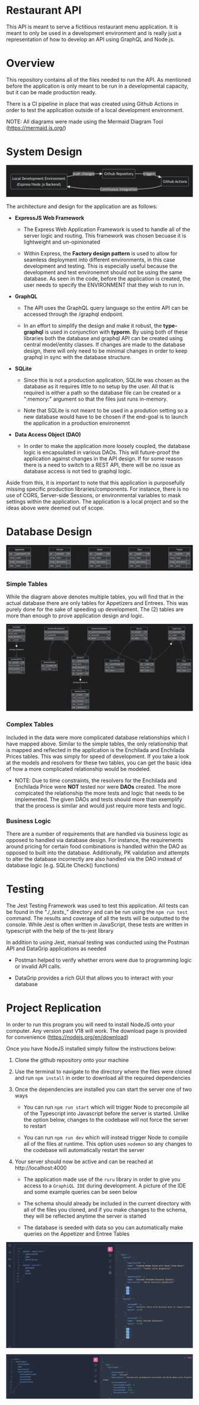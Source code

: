# Restaurant API

This API is meant to serve a fictitious restaurant menu application. It is meant to only be used in a development environment and is really just a representation of how to develop an API using GraphQL and Node.js.

# Overview

This repository contains all of the files needed to run the API. As mentioned before the application is only meant to be run in a developmental capacity, but it can be made production ready.

There is a CI pipeline in place that was created using Github Actions in order to test the application outside of a local development environment. 

NOTE: All diagrams were made using the Mermaid Diagram Tool (https://mermaid.js.org/)


# System Design
![](./readme-assets/system-design.png)

The architecture and design for the application are as follows:

- **ExpressJS Web Framework**
    - The Express Web Application Framework is used to handle all of the server logic and routing. This framework was chosen becuase it is lightweight and un-opinionated

    - Within Express, the **Factory design pattern** is used to allow for seamless deployment into different environments, in this case development and testing. This is especially useful because the development and test environemnt should not be using the same database. As seen in the code, before the application is created, the user needs to specify the ENVIRONMENT that they wish to run in.

- **GraphQL**
    - The API uses the GraphQL query language so the entire API can be accessed through the /graphql endpoint.
    
    - In an effort to simplify the design and make it robust, the **type-graphql** is used in conjunction with **typorm**. By using both of these libraries both the database and graphql API can be created using central model/entity classes. If changes are made to the database design, there will only need to be minimal changes in order to keep graphql in sync with the database structure.

- **SQLite**
    - Since this is not a production application, SQLite was chosen as the database as it requires little to no setup by the user. All that is required is either a path so the database file can be created or a ":memory:" argument so that the files just runs in-memory.

    - Note that SQLite is not meant to be used in a prodution setting so a new database would have to be chosen if the end-goal is to launch the application in a production environemnt

- **Data Access Object (DAO)**
    - In order to make the application more loosely coupled, the database logic is encapsulated in various DAOs. This will future-proof the application against changes in the API design. If for some reason there is a need to switch to a REST API, there will be no issue as database access is not tied to graphql logic.

Aside from this, it is important to note that this application is purposefully missing specific production libraries/components. For instance, there is no use of CORS, Server-side Sessions, or environmental variables to mask settings within the application. The application is a local project and so the ideas above were deemed out of scope.


# Database Design
![](./readme-assets/simple-tables.png)

### Simple Tables
While the diagram above denotes multiple tables, you will find that in the actual database there are only tables for Appetizers and Entrees. This was purely done for the sake of speeding up development. The (2) tables are more than enough to prove application design and logic.


![](./readme-assets/complex-tables.png)
### Complex Tables
Included in the data were more complicated database relationships which I have mapped above. Similar to the simple tables, the only relationship that is mapped and reflected in the application is the Enchilada and Enchilada Prices tables. This was simply for speed of development. If you take a look at the models and resolvers for these two tables, you can get the basic idea of how a more complicated relationship would be modeled.
- NOTE: Due to time constraints, the resolvers for the Enchilada and Enchilada Price were **NOT** tested nor were **DAOs** created. The more compicated the relationship the more tests and logic that needs to be implemented. The given DAOs and tests should more than exemplify that the process is similar and would just require more tests and logic.  


### Business Logic
There are a number of requirements that are handled via business logic as opposed to handled via database design. For instance, the requirements around pricing for certain food combinations is handled within the DAO as opposed to built into the database. Additionally, PK validation and attempts to alter the database incorrectly are also handled via the DAO instead of database logic (e.g. SQLite Check() functions)

# Testing

The Jest Testing Framework was used to test this application. All tests can be found in the "./\__tests__" directory and can be run using the ```npm run test``` command. The results and coverage of all the tests will be outputted to the console. While Jest is often written in JavaScript, these tests are written in typescript with the help of the ts-jest library

In addition to using Jest, manual testing was conducted using the Postman API and DataGrip applications as needed
- Postman helped to verify whether errors were due to programming logic or invalid API calls.

- DataGrip provides a rich GUI that allows you to interact with your database

# Project Replication

In order to run this program you will need to install NodeJS onto your computer. Any version past V18 will work. The download page is provided for convenience (https://nodejs.org/en/download)

Once you have NodeJS installed simply follow the instructions below:

1. Clone the github repository onto your machine

2. Use the terminal to navigate to the directory where the files were cloned and run ```npm install``` in order to download all the required dependencies

3. Once the dependencies are installed you can start the server one of two ways
    - You can run ```npm run start``` which will trigger Node to precompile all of the Typescript into Javascript before the server is started. Unlike the option below, changes to the codebase will not force the server to restart
    
    - You can run ```npm run dev``` which will instead trigger Node to compile all of the files at runtime. This option uses ```nodemon``` so any changes to the codebase will automatically restart the server

4. Your server should now be active and can be reached at http://localhost:4000
    - The application made use of the ```ruru``` library in order to give you access to a ```GraphiQL IDE``` during development. A picture of the IDE and some example queries can be seen below
    
    - The schema should already be included in the current directory with all of the files you cloned, and if you make changes to the schema, they will be reflected anytime the server is started

    - The database is seeded with data so you can automatically make queries on the Appetizer and Entree Tables

![](./readme-assets/GraphiQL.png)

![](./readme-assets/Relation-GraphiQL.png)